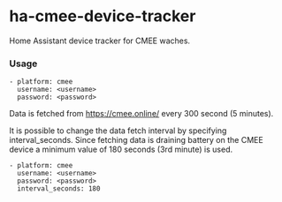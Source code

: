 # ha-cmee-device-tracker

Home Assistant device tracker for CMEE waches.

### Usage

    - platform: cmee
      username: <username>
      password: <password>
  
Data is fetched from https://cmee.online/ every 300 second (5 minutes).

It is possible to change the data fetch interval by specifying interval_seconds. 
Since fetching data is draining battery on the CMEE device a minimum value of 180 seconds (3rd minute) is used.

    - platform: cmee
      username: <username>
      password: <password>
      interval_seconds: 180

